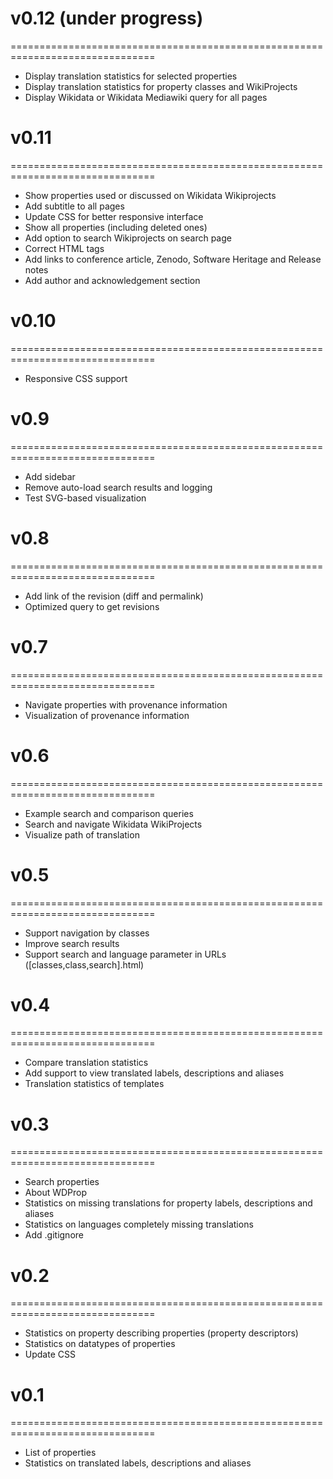 # v0.12 (under progress)
===============================================================================
* Display translation statistics for selected properties
* Display translation statistics for property classes and WikiProjects
* Display Wikidata or Wikidata Mediawiki query for all pages

# v0.11
===============================================================================
* Show properties used or discussed on Wikidata Wikiprojects
* Add subtitle to all pages
* Update CSS for better responsive interface
* Show all properties (including deleted ones)
* Add option to search Wikiprojects on search page
* Correct HTML tags
* Add links to conference article, Zenodo, Software Heritage and Release notes
* Add author and acknowledgement section

# v0.10
===============================================================================
* Responsive CSS support 


# v0.9
===============================================================================
* Add sidebar
* Remove auto-load search results and logging
* Test SVG-based visualization

# v0.8
===============================================================================
* Add link of the revision (diff and permalink)
* Optimized query to get revisions

# v0.7
===============================================================================
* Navigate properties with provenance information
* Visualization of provenance information

# v0.6
===============================================================================
* Example search and comparison queries
* Search and navigate Wikidata WikiProjects
* Visualize path of translation

# v0.5
===============================================================================
* Support navigation by classes
* Improve search results
* Support search and language parameter in URLs ([classes,class,search].html)

# v0.4
===============================================================================
* Compare translation statistics
* Add support to view translated labels, descriptions and aliases
* Translation statistics of templates

# v0.3
===============================================================================
* Search properties
* About WDProp
* Statistics on missing translations for property labels, descriptions and aliases
* Statistics on languages completely missing translations
* Add .gitignore

# v0.2
===============================================================================
* Statistics on property describing properties (property descriptors)
* Statistics on datatypes of properties 
* Update CSS

# v0.1
===============================================================================
* List of properties
* Statistics on translated labels, descriptions and aliases
